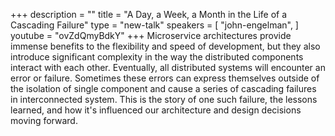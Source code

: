 +++
description = ""
title = "A Day, a Week, a Month in the Life of a Cascading Failure"
type = "new-talk"
speakers = [
        "john-engelman",
]
youtube = "ovZdQmyBdkY"
+++
Microservice architectures provide immense benefits to the flexibility and speed of development, but they also introduce significant complexity in the way the distributed components interact with each other. Eventually, all distributed systems will encounter an error or failure. Sometimes these errors can express themselves outside of the isolation of single component and cause a series of cascading failures in interconnected system. This is the story of one such failure, the lessons learned, and how it's influenced our architecture and design decisions moving forward.